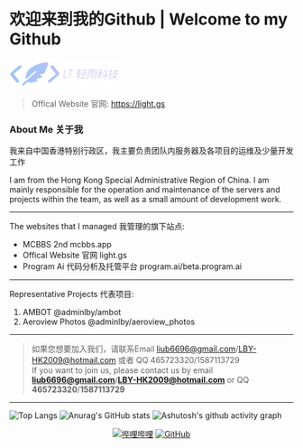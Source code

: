 # 欢迎来到我的Github | Welcome to my Github
<img src="logo.png" style="width:200px">

> Offical Website 官网: https://light.gs

### About Me 关于我

我来自中国香港特别行政区，我主要负责团队内服务器及各项目的运维及少量开发工作

I am from the Hong Kong Special Administrative Region of China. I am mainly responsible for the operation and maintenance of the servers and projects within the team, as well as a small amount of development work.
- - - - - - - - - - - - - - - - - - - - - - - - - - - - - - - -  --
The websites that I managed 我管理的旗下站点:
- MCBBS 2nd mcbbs.app
- Offical Website 官网 light.gs
- Program Ai 代码分析及托管平台 program.ai/beta.program.ai
- - - - - - - - - - - - - - - - - - - - - - - - - - - - - - - -  --
Representative Projects 代表项目:
1. AMBOT @adminlby/ambot
2. Aeroview Photos @adminlby/aeroview_photos
- - - - - - - - - - - - - - - - - - - - - - - - - - - - - - - -  --
> 如果您想要加入我们，请联系Email  liub6696@gmail.com/LBY-HK2009@hotmail.com 或者 QQ 465723320/1587113729 <br/>
If you want to join us, please contact us by email **liub6696@gmail.com**/**LBY-HK2009@hotmail.com** or QQ **465723320**/**1587113729**
- - - - - - - - - - - - - - - - - - - - - - - - - - - - - - - -  --

![Top Langs](https://github-readme-stats.vercel.app/api/top-langs/?username=adminlby) 
![Anurag's GitHub stats](https://github-readme-stats.vercel.app/api?username=adminlby) 
![Ashutosh's github activity graph](https://github-readme-activity-graph.vercel.app/graph?username=adminlby)
<p align="center">
  <a href="https://space.bilibili.com/1502837213"><img src="https://img.shields.io/badge/bilibili-%E5%93%94%E5%93%A9%E5%93%94%E5%93%A9-critical" alt="哔哩哔哩" /></a>
  <a href="https://github.com/adminlby/"><img src="https://img.shields.io/badge/GitHub-%E5%AD%98%E5%82%A8%E5%BA%93-black.svg" alt="GitHub" /></a>
</p>
